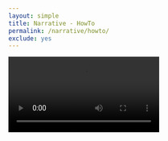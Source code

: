 ```yaml
---
layout: simple
title: Narrative - HowTo
permalink: /narrative/howto/
exclude: yes
---
```


<div class="video" style="height: auto; padding-bottom: inherit;">
  <video loop autoplay style="max-height: 720px; float: left;" controls>
    <source src="{{ site.baseurl }}/{{ site.media_dir }}/narrative.mp4" type="video/mp4">
    Your browser does not support the video tag.
  </video>
</div>